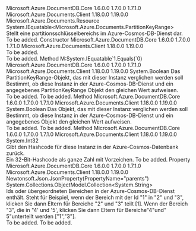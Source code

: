 <Type Name="PartitionKeyRange" FullName="Microsoft.Azure.Documents.PartitionKeyRange">
  <TypeSignature Language="C#" Value="public sealed class PartitionKeyRange : Microsoft.Azure.Documents.Resource, IEquatable&lt;Microsoft.Azure.Documents.PartitionKeyRange&gt;" />
  <TypeSignature Language="ILAsm" Value=".class public auto ansi sealed beforefieldinit PartitionKeyRange extends Microsoft.Azure.Documents.Resource implements class System.IEquatable`1&lt;class Microsoft.Azure.Documents.PartitionKeyRange&gt;" />
  <TypeSignature Language="DocId" Value="T:Microsoft.Azure.Documents.PartitionKeyRange" />
  <TypeSignature Language="VB.NET" Value="Public NotInheritable Class PartitionKeyRange&#xA;Inherits Resource&#xA;Implements IEquatable(Of PartitionKeyRange)" />
  <TypeSignature Language="F#" Value="type PartitionKeyRange = class&#xA;    inherit Resource&#xA;    interface IEquatable&lt;PartitionKeyRange&gt;" />
  <AssemblyInfo>
    <AssemblyName>Microsoft.Azure.DocumentDB.Core</AssemblyName>
    <AssemblyVersion>1.6.0.0</AssemblyVersion>
    <AssemblyVersion>1.7.0.0</AssemblyVersion>
    <AssemblyVersion>1.7.1.0</AssemblyVersion>
  </AssemblyInfo>
  <AssemblyInfo>
    <AssemblyName>Microsoft.Azure.Documents.Client</AssemblyName>
    <AssemblyVersion>1.18.0.0</AssemblyVersion>
    <AssemblyVersion>1.19.0.0</AssemblyVersion>
  </AssemblyInfo>
  <Base>
    <BaseTypeName>Microsoft.Azure.Documents.Resource</BaseTypeName>
  </Base>
  <Interfaces>
    <Interface>
      <InterfaceName>System.IEquatable&lt;Microsoft.Azure.Documents.PartitionKeyRange&gt;</InterfaceName>
    </Interface>
  </Interfaces>
  <Docs>
    <summary>
            Stellt eine partitionsschlüsselbereichs im Azure-Cosmos-DB-Dienst dar.
            </summary>
    <remarks>To be added.</remarks>
  </Docs>
  <Members>
    <Member MemberName=".ctor">
      <MemberSignature Language="C#" Value="public PartitionKeyRange ();" />
      <MemberSignature Language="ILAsm" Value=".method public hidebysig specialname rtspecialname instance void .ctor() cil managed" />
      <MemberSignature Language="DocId" Value="M:Microsoft.Azure.Documents.PartitionKeyRange.#ctor" />
      <MemberSignature Language="VB.NET" Value="Public Sub New ()" />
      <MemberType>Constructor</MemberType>
      <AssemblyInfo>
        <AssemblyName>Microsoft.Azure.DocumentDB.Core</AssemblyName>
        <AssemblyVersion>1.6.0.0</AssemblyVersion>
        <AssemblyVersion>1.7.0.0</AssemblyVersion>
        <AssemblyVersion>1.7.1.0</AssemblyVersion>
      </AssemblyInfo>
      <AssemblyInfo>
        <AssemblyName>Microsoft.Azure.Documents.Client</AssemblyName>
        <AssemblyVersion>1.18.0.0</AssemblyVersion>
        <AssemblyVersion>1.19.0.0</AssemblyVersion>
      </AssemblyInfo>
      <Parameters />
      <Docs>
        <summary>To be added.</summary>
        <remarks>To be added.</remarks>
      </Docs>
    </Member>
    <Member MemberName="Equals">
      <MemberSignature Language="C#" Value="public bool Equals (Microsoft.Azure.Documents.PartitionKeyRange other);" />
      <MemberSignature Language="ILAsm" Value=".method public hidebysig newslot virtual instance bool Equals(class Microsoft.Azure.Documents.PartitionKeyRange other) cil managed" />
      <MemberSignature Language="DocId" Value="M:Microsoft.Azure.Documents.PartitionKeyRange.Equals(Microsoft.Azure.Documents.PartitionKeyRange)" />
      <MemberSignature Language="VB.NET" Value="Public Function Equals (other As PartitionKeyRange) As Boolean" />
      <MemberSignature Language="F#" Value="override this.Equals : Microsoft.Azure.Documents.PartitionKeyRange -&gt; bool" Usage="partitionKeyRange.Equals other" />
      <MemberType>Method</MemberType>
      <Implements>
        <InterfaceMember>M:System.IEquatable`1.Equals(`0)</InterfaceMember>
      </Implements>
      <AssemblyInfo>
        <AssemblyName>Microsoft.Azure.DocumentDB.Core</AssemblyName>
        <AssemblyVersion>1.6.0.0</AssemblyVersion>
        <AssemblyVersion>1.7.0.0</AssemblyVersion>
        <AssemblyVersion>1.7.1.0</AssemblyVersion>
      </AssemblyInfo>
      <AssemblyInfo>
        <AssemblyName>Microsoft.Azure.Documents.Client</AssemblyName>
        <AssemblyVersion>1.18.0.0</AssemblyVersion>
        <AssemblyVersion>1.19.0.0</AssemblyVersion>
      </AssemblyInfo>
      <ReturnValue>
        <ReturnType>System.Boolean</ReturnType>
      </ReturnValue>
      <Parameters>
        <Parameter Name="other" Type="Microsoft.Azure.Documents.PartitionKeyRange" />
      </Parameters>
      <Docs>
        <param name="other">Das PartitionKeyRange-Objekt, das mit dieser Instanz verglichen werden soll</param>
        <summary>
            Bestimmt, ob diese Instanz in der Azure-Cosmos-DB-Dienst und ein angegebenes PartitionKeyRange Objekt den gleichen Wert aufweisen.
            </summary>
        <returns>To be added.</returns>
        <remarks>To be added.</remarks>
      </Docs>
    </Member>
    <Member MemberName="Equals">
      <MemberSignature Language="C#" Value="public override bool Equals (object obj);" />
      <MemberSignature Language="ILAsm" Value=".method public hidebysig virtual instance bool Equals(object obj) cil managed" />
      <MemberSignature Language="DocId" Value="M:Microsoft.Azure.Documents.PartitionKeyRange.Equals(System.Object)" />
      <MemberSignature Language="VB.NET" Value="Public Overrides Function Equals (obj As Object) As Boolean" />
      <MemberSignature Language="F#" Value="override this.Equals : obj -&gt; bool" Usage="partitionKeyRange.Equals obj" />
      <MemberType>Method</MemberType>
      <AssemblyInfo>
        <AssemblyName>Microsoft.Azure.DocumentDB.Core</AssemblyName>
        <AssemblyVersion>1.6.0.0</AssemblyVersion>
        <AssemblyVersion>1.7.0.0</AssemblyVersion>
        <AssemblyVersion>1.7.1.0</AssemblyVersion>
      </AssemblyInfo>
      <AssemblyInfo>
        <AssemblyName>Microsoft.Azure.Documents.Client</AssemblyName>
        <AssemblyVersion>1.18.0.0</AssemblyVersion>
        <AssemblyVersion>1.19.0.0</AssemblyVersion>
      </AssemblyInfo>
      <ReturnValue>
        <ReturnType>System.Boolean</ReturnType>
      </ReturnValue>
      <Parameters>
        <Parameter Name="obj" Type="System.Object" />
      </Parameters>
      <Docs>
        <param name="obj">Das Objekt, das mit dieser Instanz verglichen werden soll</param>
        <summary>
            Bestimmt, ob diese Instanz in der Azure-Cosmos-DB-Dienst und ein angegebenes Objekt den gleichen Wert aufweisen.
            </summary>
        <returns>To be added.</returns>
        <remarks>To be added.</remarks>
      </Docs>
    </Member>
    <Member MemberName="GetHashCode">
      <MemberSignature Language="C#" Value="public override int GetHashCode ();" />
      <MemberSignature Language="ILAsm" Value=".method public hidebysig virtual instance int32 GetHashCode() cil managed" />
      <MemberSignature Language="DocId" Value="M:Microsoft.Azure.Documents.PartitionKeyRange.GetHashCode" />
      <MemberSignature Language="VB.NET" Value="Public Overrides Function GetHashCode () As Integer" />
      <MemberSignature Language="F#" Value="override this.GetHashCode : unit -&gt; int" Usage="partitionKeyRange.GetHashCode " />
      <MemberType>Method</MemberType>
      <AssemblyInfo>
        <AssemblyName>Microsoft.Azure.DocumentDB.Core</AssemblyName>
        <AssemblyVersion>1.6.0.0</AssemblyVersion>
        <AssemblyVersion>1.7.0.0</AssemblyVersion>
        <AssemblyVersion>1.7.1.0</AssemblyVersion>
      </AssemblyInfo>
      <AssemblyInfo>
        <AssemblyName>Microsoft.Azure.Documents.Client</AssemblyName>
        <AssemblyVersion>1.18.0.0</AssemblyVersion>
        <AssemblyVersion>1.19.0.0</AssemblyVersion>
      </AssemblyInfo>
      <ReturnValue>
        <ReturnType>System.Int32</ReturnType>
      </ReturnValue>
      <Parameters />
      <Docs>
        <summary>
            Gibt den Hashcode für diese Instanz in der Azure-Cosmos-Datenbank zurück.
            </summary>
        <returns>
            Ein 32-Bit-Hashcode als ganze Zahl mit Vorzeichen.
            </returns>
        <remarks>To be added.</remarks>
      </Docs>
    </Member>
    <Member MemberName="Parents">
      <MemberSignature Language="C#" Value="public System.Collections.ObjectModel.Collection&lt;string&gt; Parents { get; set; }" />
      <MemberSignature Language="ILAsm" Value=".property instance class System.Collections.ObjectModel.Collection`1&lt;string&gt; Parents" />
      <MemberSignature Language="DocId" Value="P:Microsoft.Azure.Documents.PartitionKeyRange.Parents" />
      <MemberSignature Language="VB.NET" Value="Public Property Parents As Collection(Of String)" />
      <MemberSignature Language="F#" Value="member this.Parents : System.Collections.ObjectModel.Collection&lt;string&gt; with get, set" Usage="Microsoft.Azure.Documents.PartitionKeyRange.Parents" />
      <MemberType>Property</MemberType>
      <AssemblyInfo>
        <AssemblyName>Microsoft.Azure.DocumentDB.Core</AssemblyName>
        <AssemblyVersion>1.6.0.0</AssemblyVersion>
        <AssemblyVersion>1.7.0.0</AssemblyVersion>
        <AssemblyVersion>1.7.1.0</AssemblyVersion>
      </AssemblyInfo>
      <AssemblyInfo>
        <AssemblyName>Microsoft.Azure.Documents.Client</AssemblyName>
        <AssemblyVersion>1.18.0.0</AssemblyVersion>
        <AssemblyVersion>1.19.0.0</AssemblyVersion>
      </AssemblyInfo>
      <Attributes>
        <Attribute>
          <AttributeName>Newtonsoft.Json.JsonProperty(PropertyName="parents")</AttributeName>
        </Attribute>
      </Attributes>
      <ReturnValue>
        <ReturnType>System.Collections.ObjectModel.Collection&lt;System.String&gt;</ReturnType>
      </ReturnValue>
      <Docs>
        <summary>
            Ids oder übergeordneten Bereichen in der Azure-Cosmos-DB-Dienst enthält.
            Steht für Beispiel, wenn der Bereich mit der Id "1" in "2" und "3", klicken Sie dann Eltern für Bereiche "2" und "3" teilt [1].
            Wenn der Bereich "3", die in "4' und '5', klicken Sie dann Eltern für Bereiche"4"und" 5"unterteilt werden ["1","3"].
            </summary>
        <value>To be added.</value>
        <remarks>To be added.</remarks>
      </Docs>
    </Member>
  </Members>
</Type>